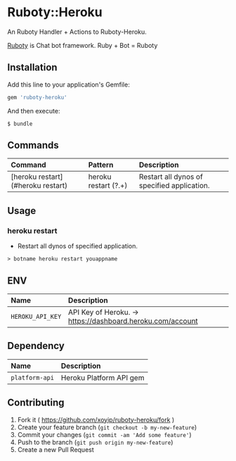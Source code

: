 # Ruboty::Heroku

An Ruboty Handler + Actions to Ruboty-Heroku.

[Ruboty](https://github.com/r7kamura/ruboty) is Chat bot framework. Ruby + Bot = Ruboty

## Installation

Add this line to your application's Gemfile:

```ruby
gem 'ruboty-heroku'
```

And then execute:

    $ bundle

## Commands

|Command|Pattern|Description|
|:--|:--|:--|
|[heroku restart](#heroku restart)|heroku restart (?.+)|Restart all dynos of specified application.|

## Usage
### heroku restart
* Restart all dynos of specified application.

~~~
> botname heroku restart youappname
~~~

## ENV

|Name|Description|
|:--|:--|
|`HEROKU_API_KEY`|API Key of Heroku. -> https://dashboard.heroku.com/account|

## Dependency

|Name|Description|
|:--|:--|
|`platform-api`|Heroku Platform API gem|

## Contributing

1. Fork it ( https://github.com/xoyip/ruboty-heroku/fork )
2. Create your feature branch (`git checkout -b my-new-feature`)
3. Commit your changes (`git commit -am 'Add some feature'`)
4. Push to the branch (`git push origin my-new-feature`)
5. Create a new Pull Request
